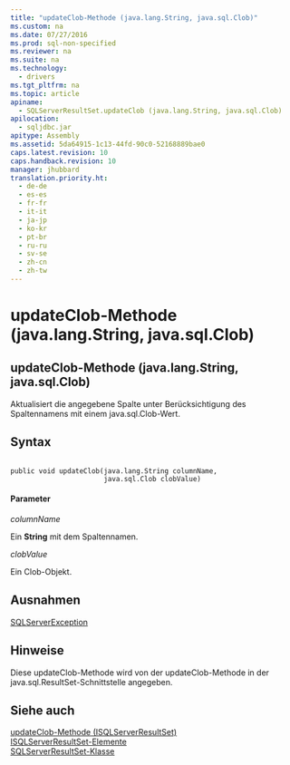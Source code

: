 ```yaml
---
title: "updateClob-Methode (java.lang.String, java.sql.Clob)"
ms.custom: na
ms.date: 07/27/2016
ms.prod: sql-non-specified
ms.reviewer: na
ms.suite: na
ms.technology: 
  - drivers
ms.tgt_pltfrm: na
ms.topic: article
apiname: 
  - SQLServerResultSet.updateClob (java.lang.String, java.sql.Clob)
apilocation: 
  - sqljdbc.jar
apitype: Assembly
ms.assetid: 5da64915-1c13-44fd-90c0-52168889bae0
caps.latest.revision: 10
caps.handback.revision: 10
manager: jhubbard
translation.priority.ht: 
  - de-de
  - es-es
  - fr-fr
  - it-it
  - ja-jp
  - ko-kr
  - pt-br
  - ru-ru
  - sv-se
  - zh-cn
  - zh-tw
---
```

# updateClob-Methode (java.lang.String, java.sql.Clob)
    
## updateClob\-Methode \(java.lang.String, java.sql.Clob\)  
 Aktualisiert die angegebene Spalte unter Berücksichtigung des Spaltennamens mit einem java.sql.Clob\-Wert.  
  
## Syntax  
  
```  
  
public void updateClob(java.lang.String columnName,  
                       java.sql.Clob clobValue)  
```  
  
#### Parameter  
 *columnName*  
  
 Ein **String** mit dem Spaltennamen.  
  
 *clobValue*  
  
 Ein Clob\-Objekt.  
  
## Ausnahmen  
 [SQLServerException](../content/SQLServerException-Class.md)  
  
## Hinweise  
 Diese updateClob\-Methode wird von der updateClob\-Methode in der java.sql.ResultSet\-Schnittstelle angegeben.  
  
## Siehe auch  
 [updateClob-Methode &#40;ISQLServerResultSet&#41;](../content/updateClob-Method--SQLServerResultSet-.md)   
 [ISQLServerResultSet-Elemente](../content/SQLServerResultSet-Members.md)   
 [SQLServerResultSet-Klasse](../content/SQLServerResultSet-Class.md)  
  
  